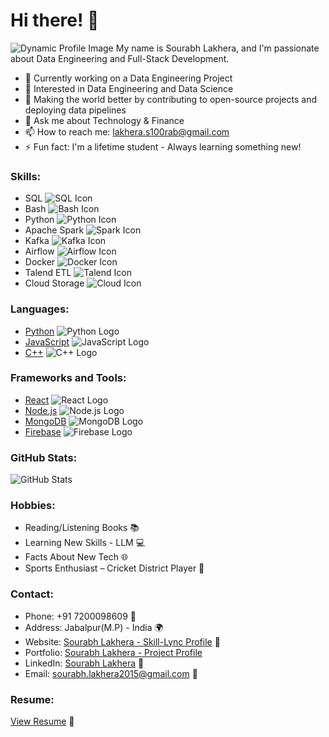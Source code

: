 # Hi there! 👋
![Dynamic Profile Image](https://user-images.githubusercontent.com/18350557/176309783-0785949b-9127-417c-8b55-ab5a4333674e.gif)
My name is Sourabh Lakhera, and I'm passionate about Data Engineering and Full-Stack Development. 

- 🔭 Currently working on a Data Engineering Project
- 🌱 Interested in Data Engineering and Data Science
- 👯 Making the world better by contributing to open-source projects and deploying data pipelines
- 💬 Ask me about Technology & Finance
- 📫 How to reach me: [lakhera.s100rab@gmail.com](mailto:lakhera.s100rab@gmail.com)
- ⚡ Fun fact: I'm a lifetime student - Always learning something new!

### Skills:
- SQL ![SQL Icon](sql_icon.png)
- Bash ![Bash Icon](bash_icon.png)
- Python ![Python Icon](python_icon.png)
- Apache Spark ![Spark Icon](spark_icon.png)
- Kafka ![Kafka Icon](kafka_icon.png)
- Airflow ![Airflow Icon](airflow_icon.png)
- Docker ![Docker Icon](docker_icon.png)
- Talend ETL ![Talend Icon](talend_icon.png)
- Cloud Storage ![Cloud Icon](cloud_icon.png)

### Languages:
- [Python](https://www.python.org/) ![Python Logo](python_logo.png)
- [JavaScript](https://developer.mozilla.org/en-US/docs/Web/JavaScript) ![JavaScript Logo](javascript_logo.png)
- [C++](https://isocpp.org/) ![C++ Logo](cpp_logo.png)

### Frameworks and Tools:
- [React](https://reactjs.org/) ![React Logo](react_logo.png)
- [Node.js](https://nodejs.org/) ![Node.js Logo](nodejs_logo.png)
- [MongoDB](https://www.mongodb.com/) ![MongoDB Logo](mongodb_logo.png)
- [Firebase](https://firebase.google.com/) ![Firebase Logo](firebase_logo.png)

### GitHub Stats:
![GitHub Stats](https://github-readme-stats.vercel.app/api?username=s100rab&show_icons=true&hide=&count_private=true&title_color=22c55e&text_color=ffffff&icon_color=0891b2&bg_color=1c1917&hide_border=true&show_icons=true)


### Hobbies:
- Reading/Listening Books 📚
- Learning New Skills - LLM 💻
- Facts About New Tech 🌐
- Sports Enthusiast – Cricket District Player 🏏

### Contact:
- Phone: +91 7200098609 📱
- Address: Jabalpur(M.P) - India 🌍
- Website: [Sourabh Lakhera - Skill-Lync Profile](https://skill-lync.com/profiles/sourabh-lakhera-392) 💼
- Portfolio: [Sourabh Lakhera - Project Profile](https://portfolio-digital-resume-zflw-sourabh-lakheras-projects.vercel.app)
- LinkedIn: [Sourabh Lakhera](http://www.linkedin.com/in/100rablakhera) 💼
- Email: [sourabh.lakhera2015@gmail.com](mailto:sourabh.lakhera2015@gmail.com) 📧

### Resume:
[View Resume](https://www.icloud.com/iclouddrive/0f55J8wHXbpGQECOjEXrSDlNA#SourabhLakhera_14thApril24_V1) 📄


